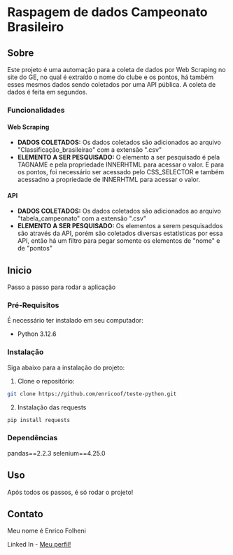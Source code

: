 # Raspagem de dados Campeonato Brasileiro

## Sobre
Este projeto é uma automação para a coleta de dados por Web Scraping no site do GE, no qual é extraído o nome do clube e os pontos, há também esses mesmos dados sendo coletados por uma API pública. A coleta de dados é feita em segundos.

### Funcionalidades
#### Web Scraping
- **DADOS COLETADOS:** Os dados coletados são adicionados ao arquivo "Classificação_brasileirao" com a extensão ".csv"
- **ELEMENTO A SER PESQUISADO:** O elemento a ser pesquisado é pela TAGNAME e pela propriedade INNERHTML para acessar o valor. E para os pontos, foi necessário ser acessado pelo CSS_SELECTOR e também acessadno a propriedade de INNERHTML para acessar o valor.
#### API
- **DADOS COLETADOS:** Os dados coletados são adicionados ao arquivo "tabela_campeonato" com a extensão ".csv"
- **ELEMENTO A SER PESQUISADO:** Os elementos a serem pesquisaddos são através da API, porém são coletados diversas estatísticas por essa API, então há um filtro para pegar somente os elementos de "nome" e de "pontos"

## Inicio

Passo a passo para rodar a aplicação

### Pré-Requisitos

É necessário ter instalado em seu computador:
- Python 3.12.6

### Instalação

Siga abaixo para a instalação do projeto:

1. Clone o repositório:
```bash
git clone https://github.com/enricoof/teste-python.git
```
2. Instalação das requests
```bash
pip install requests
```

### Dependências
pandas==2.2.3
selenium==4.25.0

## Uso 
Após todos os passos, é só rodar o projeto!

## Contato
Meu nome é Enrico Folheni

Linked In - [Meu perfil!](www.linkedin.com/in/enrico-folheni)

